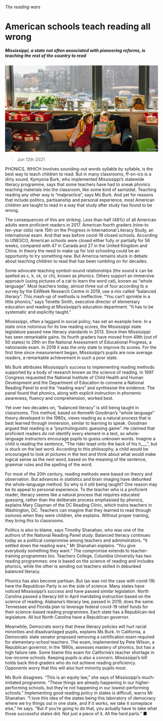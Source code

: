 ###### The reading wars

# American schools teach reading all wrong 

##### Mississippi, a state not often associated with pioneering reforms, is teaching the rest of the country to read 

![image](images/20210612_USP001_0.jpg) 

> Jun 12th 2021 

PHONICS, WHICH involves sounding-out words syllable by syllable, is the best way to teach children to read. But in many classrooms, ff-on-ics is a dirty sound. Kymyona Burk, who implemented Mississippi’s statewide literacy programme, says that some teachers have had to sneak phonics teaching materials into the classroom, like some kind of samizdat. Teaching reading any other way is “malpractice”, says Ms Burk. And yet for reasons that include politics, partisanship and personal experience, most American children are taught to read in a way that study after study has found to be wrong.

The consequences of this are striking. Less than half (48%) of all American adults were proficient readers in 2017. American fourth graders (nine-to ten-year olds) rank 15th on the Progress in International Literacy Study, an international exam. And that was before covid-19 closed schools. According to UNESCO, American schools were closed either fully or partially for 56 weeks, compared with 47 in Canada and 27 in the United Kingdom and China. In theory the need to make up for lost schooling could be an opportunity to try something new. But America remains stuck in debate about teaching children to read that has been rumbling on for decades.


Some advocate teaching symbol-sound relationships (the sound k can be spelled as c, k, ck, or ch), known as phonics. Others support an immersive approach (using pictures of a cat to learn the word cat), known as “whole language”. Most teachers today, almost three out of four according to a survey by the EdWeek Research Centre in 2019, use a mix called “balanced literacy”. This mash-up of methods is ineffective. “You can’t sprinkle in a little phonics,” says Tenette Smith, executive director of elementary education and reading at Mississippi’s education department. “It has to be systematic and explicitly taught.”

Mississippi, often a laggard in social policy, has set an example here. In a state once notorious for its low reading scores, the Mississippi state legislature passed new literacy standards in 2013. Since then Mississippi has seen remarkable gains. Its fourth graders have moved from 49th (out of 50 states) to 29th on the National Assessment of Educational Progress, a nationwide exam. In 2019 it was the only state to improve its scores. For the first time since measurement began, Mississippi’s pupils are now average readers, a remarkable achievement in such a poor state.

Ms Burk attributes Mississippi’s success to implementing reading methods supported by a body of research known as the science of reading. In 1997 Congress requested the National Institute of Child Health and Human Development and the Department of Education to convene a National Reading Panel to end the “reading wars” and synthesise the evidence. The panel found that phonics, along with explicit instruction in phonemic awareness, fluency and comprehension, worked best.

Yet over two decades on, “balanced literacy” is still being taught in classrooms. This method, based on Kenneth Goodman’s “whole language” theory developed in the 1960s, views reading as a natural process that is best learned through immersion, similar to learning to speak. Goodman argued that reading is a “psycholinguistic guessing game”. He claimed that proficient readers do not identify every element in a text, so whole-language instructors encourage pupils to guess unknown words. Imagine a child is reading the sentence, “The rider leapt onto the back of his h___”, but is stuck on the last word. According to this philosophy, a child would be encouraged to look at pictures in the text and think about what would make logical sense as the next word, based on the meaning of the sentence, grammar rules and the spelling of the word.

For most of the 20th century, reading methods were based on theory and observation. But advances in statistics and brain imaging have debunked the whole-language method. So why is it still being taught? One reason may be its appeal to personal experience. To the teacher who is a proficient reader, literacy seems like a natural process that requires educated guessing, rather than the deliberate process emphasised by phonics, explains Mary Clayman of the DC Reading Clinic, which trains teachers in Washington, DC. Teachers can imagine that they learned to read through osmosis when they were children, she explains. Without proper training, they bring this to classrooms.

Politics is also to blame, says Timothy Shanahan, who was one of the authors of the National Reading Panel study. Balanced literacy continues today as a political compromise among teachers and administrators. “It settled down the reading wars,” Mr Shanahan explains. “You give everybody something they want.” The compromise extends to teacher-training programmes too. Teachers College, Columbia University has two reading programmes: one is based on the science of reading and includes phonics, while the other is sending out teachers skilled in debunked balanced literacy.

Phonics has also become partisan. But (as was not the case with covid-19) here the Republican Party is on the side of science. Many states have noticed Mississippi’s success and have passed similar legislation. North Carolina passed a literacy bill in April mandating instruction based on the science of reading; Alabama’s literacy law, passed in 2019, does the same. Tennessee and Florida plan to leverage federal covid-19 relief funds for their science-based reading programmes. Each state has a Republican-led legislature. All but North Carolina have a Republican governor.

Meanwhile, Democrats worry that these literacy policies will hurt racial minorities and disadvantaged pupils, explains Ms Burk. In California, a Democratic state senator proposed removing a certification exam required for elementary-school teachers. The exam, implemented by Pete Wilson, a Republican governor, in the 1990s, assesses mastery of phonics, but has a high failure rate. Some blame this exam for California’s teacher shortage in low-income schools. Keeping pupils is also a concern. Mississippi’s bill holds back third-graders who do not achieve reading proficiency. Opponents worry that this will also hurt minority pupils most.

Ms Burk disagrees. “This is an equity law,” she says of Mississippi’s much-imitated programme. “These things are already happening in our higher-performing schools, but they’re not happening in our lowest-performing schools.” Implementing good reading policy in states is difficult, warns Mr Shanahan. “I love this idea of the states being this laboratory of democracy where we try things out in one state, and if it works, we take it someplace else,” he says. “But if you’re going to do that, you actually have to take what those successful states did. Not just a piece of it. All the hard parts.” ■

